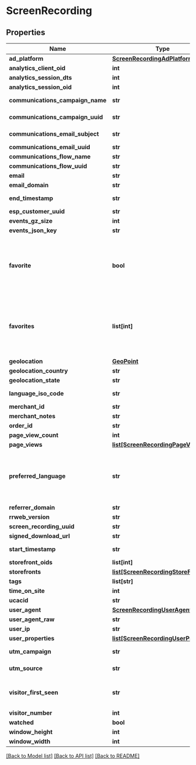 # ScreenRecording

## Properties
Name | Type | Description | Notes
------------ | ------------- | ------------- | -------------
**ad_platform** | [**ScreenRecordingAdPlatform**](ScreenRecordingAdPlatform.md) |  | [optional] 
**analytics_client_oid** | **int** |  | [optional] 
**analytics_session_dts** | **int** |  | [optional] 
**analytics_session_oid** | **int** |  | [optional] 
**communications_campaign_name** | **str** | Campaign Name | [optional] 
**communications_campaign_uuid** | **str** | Campaign UUID | [optional] 
**communications_email_subject** | **str** | Email subject | [optional] 
**communications_email_uuid** | **str** | Email UUID | [optional] 
**communications_flow_name** | **str** | Flow Name | [optional] 
**communications_flow_uuid** | **str** | Flow UUID | [optional] 
**email** | **str** |  | [optional] 
**email_domain** | **str** |  | [optional] 
**end_timestamp** | **str** | Ending timestamp | [optional] 
**esp_customer_uuid** | **str** |  | [optional] 
**events_gz_size** | **int** |  | [optional] 
**events_json_key** | **str** |  | [optional] 
**favorite** | **bool** | True if the user calling the API has favorited this particular screen recording. | [optional] 
**favorites** | **list[int]** | Array of user ids that favorited this particular screen recording. | [optional] 
**geolocation** | [**GeoPoint**](GeoPoint.md) |  | [optional] 
**geolocation_country** | **str** |  | [optional] 
**geolocation_state** | **str** |  | [optional] 
**language_iso_code** | **str** | Language ISO code | [optional] 
**merchant_id** | **str** |  | [optional] 
**merchant_notes** | **str** |  | [optional] 
**order_id** | **str** |  | [optional] 
**page_view_count** | **int** |  | [optional] 
**page_views** | [**list[ScreenRecordingPageView]**](ScreenRecordingPageView.md) |  | [optional] 
**preferred_language** | **str** | ISO 3 Letter language code that the customer would prefer | [optional] 
**referrer_domain** | **str** |  | [optional] 
**rrweb_version** | **str** |  | [optional] 
**screen_recording_uuid** | **str** |  | [optional] 
**signed_download_url** | **str** |  | [optional] 
**start_timestamp** | **str** | Starting timestamp | [optional] 
**storefront_oids** | **list[int]** |  | [optional] 
**storefronts** | [**list[ScreenRecordingStoreFront]**](ScreenRecordingStoreFront.md) |  | [optional] 
**tags** | **list[str]** |  | [optional] 
**time_on_site** | **int** |  | [optional] 
**ucacid** | **str** |  | [optional] 
**user_agent** | [**ScreenRecordingUserAgent**](ScreenRecordingUserAgent.md) |  | [optional] 
**user_agent_raw** | **str** |  | [optional] 
**user_ip** | **str** |  | [optional] 
**user_properties** | [**list[ScreenRecordingUserProperty]**](ScreenRecordingUserProperty.md) |  | [optional] 
**utm_campaign** | **str** | UTM Campaign | [optional] 
**utm_source** | **str** | UTM Source | [optional] 
**visitor_first_seen** | **str** | Timestamp this visitor was first seen | [optional] 
**visitor_number** | **int** |  | [optional] 
**watched** | **bool** |  | [optional] 
**window_height** | **int** |  | [optional] 
**window_width** | **int** |  | [optional] 

[[Back to Model list]](../README.md#documentation-for-models) [[Back to API list]](../README.md#documentation-for-api-endpoints) [[Back to README]](../README.md)


